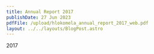```yaml
---
title: Annual Report 2017
publishDate: 27 Jun 2023
pdfFile: /upload/hlokomela_annual_report_2017_web.pdf
layout: ../../layouts/BlogPost.astro
---
```

2017